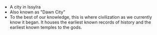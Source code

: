 - A city in Issylra
- Also known as "Dawn City"
- To the best of our knowledge, this is where civilization as we currently know it began. It houses the earliest known records of history and the earliest known temples to the gods.
